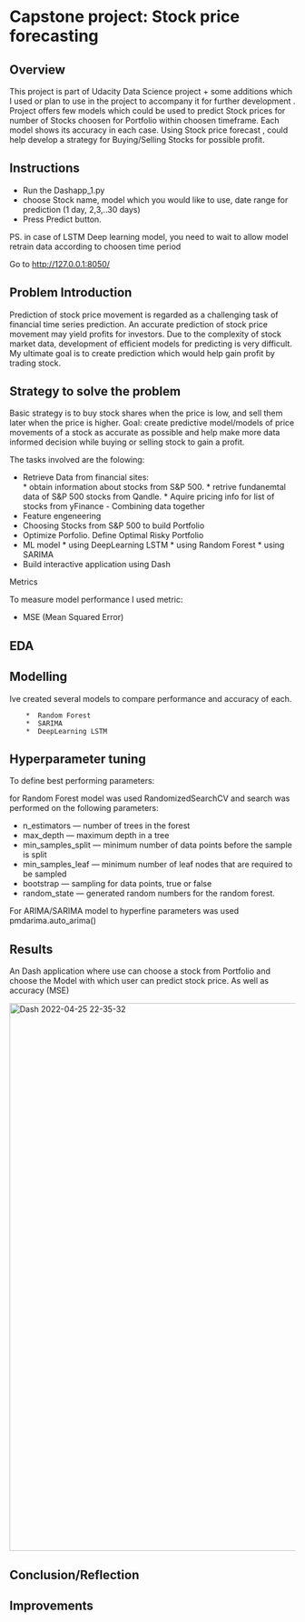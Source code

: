 # Capstone project: Stock price forecasting


## Overview

This project is part of Udacity Data Science project + some additions which I used or plan to use in the project to accompany it for further development . 
Project offers few models which could be used to predict Stock prices for number of Stocks choosen for Portfolio within choosen timeframe. Each model shows its accuracy in each case.
Using Stock price forecast , could help develop a strategy for Buying/Selling  Stocks for possible profit. 


## Instructions

- Run the Dashapp_1.py
- choose Stock name, model which you would like to use,  date range for prediction (1 day, 2,3,..30 days)
- Press Predict button.

PS. in case of LSTM Deep learning model, you need to wait to allow model retrain data according to choosen time period


Go to http://127.0.0.1:8050/

## Problem Introduction

Prediction of stock price movement is regarded as a challenging task of financial time series prediction. An accurate prediction of stock price movement may yield profits for investors. Due to the complexity of stock market data, development of efficient models for predicting is very difficult. 
My ultimate goal is to create prediction which would help gain profit by trading stock.


## Strategy to solve the problem

Basic strategy is to buy stock shares when the price is low, and sell them later when the price is higher. 
Goal: create predictive model/models of  price movements of a stock as accurate as possible and help make more data informed decision while buying or selling stock to gain a profit. 

The tasks involved are the folowing:

* Retrieve Data from financial sites:
        <br>*  obtain information about stocks from S&P 500.
		*   retrive fundanemtal data of S&P 500 stocks from Qandle.
       *  Aquire pricing info for list of stocks from yFinance
		- Combining data together
* Feature engeneering
* Choosing Stocks from S&P 500 to build Portfolio
* Optimize Porfolio. Define Optimal Risky Portfolio
* ML model 
        * using DeepLearning LSTM
        *  using Random Forest
        *  using SARIMA
* Build interactive application using Dash


Metrics

To measure model performance I used metric:
 - MSE (Mean Squared Error) 

## EDA


## Modelling

Ive created several models to compare performance and accuracy of each.

        *  Random Forest
        *  SARIMA
        *  DeepLearning LSTM


## Hyperparameter tuning

To define best performing parameters:

 for Random Forest model was used RandomizedSearchCV and search was performed on the following parameters:
* n_estimators — number of trees in the forest
* max_depth — maximum depth in a tree
* min_samples_split — minimum number of data points before the sample is split
* min_samples_leaf — minimum number of leaf nodes that are required to be sampled
* bootstrap — sampling for data points, true or false
* random_state — generated random numbers for the random forest.


For ARIMA/SARIMA model to hyperfine parameters was used pmdarima.auto_arima() 


##  Results

An Dash application where use can choose a stock from Portfolio and choose the Model with which user can predict stock price. As well as accuracy (MSE)


<img width="964" alt="Dash 2022-04-25 22-35-32" src="https://user-images.githubusercontent.com/15786410/165170593-fabdad7b-6db5-4a2a-8e1a-ea54d21121f2.png">



## Conclusion/Reflection


## Improvements
